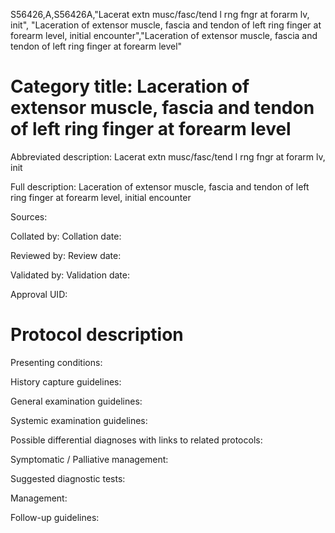 S56426,A,S56426A,"Lacerat extn musc/fasc/tend l rng fngr at forarm lv, init", "Laceration of extensor muscle, fascia and tendon of left ring finger at forearm level, initial encounter","Laceration of extensor muscle, fascia and tendon of left ring finger at forearm level"
# Category title: Laceration of extensor muscle, fascia and tendon of left ring finger at forearm level

Abbreviated description: Lacerat extn musc/fasc/tend l rng fngr at forarm lv, init

Full description: Laceration of extensor muscle, fascia and tendon of left ring finger at forearm level, initial encounter

Sources:

Collated by:
Collation date:

Reviewed by:
Review date:

Validated by:
Validation date:

Approval UID:

# Protocol description

Presenting conditions:

History capture guidelines:

General examination guidelines:

Systemic examination guidelines:

Possible differential diagnoses with links to related protocols:

Symptomatic / Palliative management:

Suggested diagnostic tests:

Management:

Follow-up guidelines:
